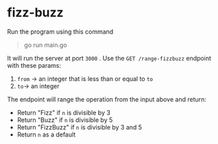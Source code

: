 # fizz-buzz

Run the program using this command
>go run main.go

It will run the server at port `3000` . Use the `GET /range-fizzbuzz` endpoint with these params:
1. `from` -> an integer that is less than or equal to `to`
2. `to`-> an integer 

The endpoint will range the operation from the input above and return:
- Return "Fizz" if `n` is divisible by 3
- Return "Buzz" if `n` is divisible by 5
- Return "FizzBuzz" if `n` is divisible by 3 and 5 
- Return `n` as a default